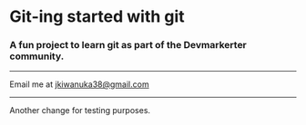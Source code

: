 # Git-ing started with git

### A fun project to learn git as part of the **Devmarkerter community.**

---

Email me at [jkiwanuka38@gmail.com](Mailto:jkiwanuka38@gmail.com)

---

Another change for testing purposes.
